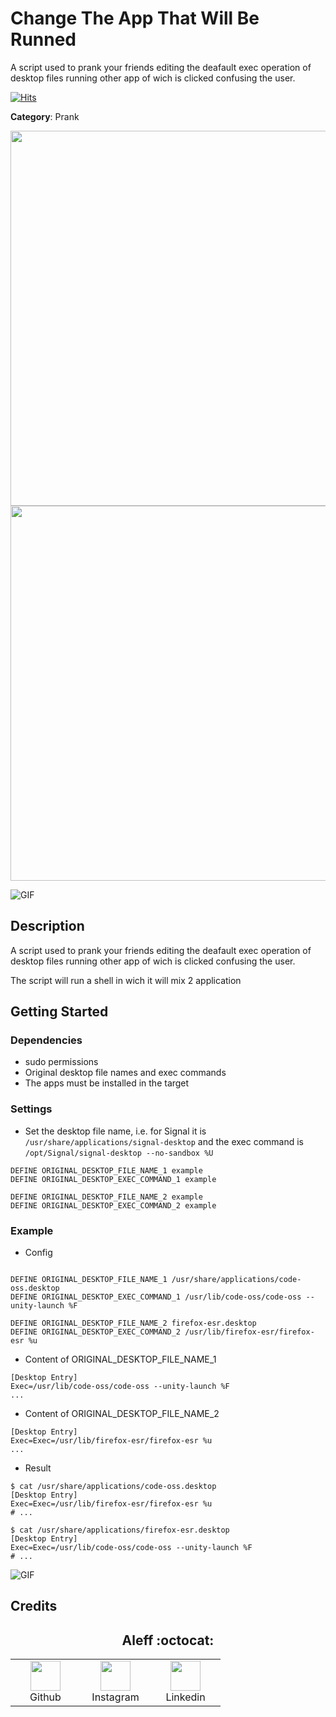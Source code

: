 # Change The App That Will Be Runned

A script used to prank your friends editing the deafault exec operation of desktop files running other app of wich is clicked confusing the user.

[![Hits](https://hits.seeyoufarm.com/api/count/incr/badge.svg?url=https%3A%2F%2Fgithub.com%2Faleff-github%2Fmy-flipper-shits&count_bg=%233C3C3C&title_bg=%233C3C3C&icon=linux.svg&icon_color=%23FFFFFF&title=views&edge_flat=false)](https://github.com/aleff-github/my-flipper-shits)

**Category**: Prank

<div align=center>

<img src="https://github.com/aleff-github/my-flipper-shits/blob/main/img/logo-repository-2_0.gif" width="600" /><br><img src="https://github.com/aleff-github/my-flipper-shits/blob/main/img/DISCLAIMER.png" width="600" />

</div>

![GIF](Change_The_App_That_Will_Be_Runned.gif)

## Description

A script used to prank your friends editing the deafault exec operation of desktop files running other app of wich is clicked confusing the user.

The script will run a shell in wich it will mix 2 application

## Getting Started

### Dependencies

* sudo permissions
* Original desktop file names and exec commands
* The apps must be installed in the target

### Settings

- Set the desktop file name, i.e. for Signal it is `/usr/share/applications/signal-desktop` and the exec command is `/opt/Signal/signal-desktop --no-sandbox %U` 
```DuckyScript
DEFINE ORIGINAL_DESKTOP_FILE_NAME_1 example
DEFINE ORIGINAL_DESKTOP_EXEC_COMMAND_1 example

DEFINE ORIGINAL_DESKTOP_FILE_NAME_2 example
DEFINE ORIGINAL_DESKTOP_EXEC_COMMAND_2 example
```

### Example

- Config
```DuckyScript

DEFINE ORIGINAL_DESKTOP_FILE_NAME_1 /usr/share/applications/code-oss.desktop
DEFINE ORIGINAL_DESKTOP_EXEC_COMMAND_1 /usr/lib/code-oss/code-oss --unity-launch %F

DEFINE ORIGINAL_DESKTOP_FILE_NAME_2 firefox-esr.desktop
DEFINE ORIGINAL_DESKTOP_EXEC_COMMAND_2 /usr/lib/firefox-esr/firefox-esr %u
```

- Content of ORIGINAL_DESKTOP_FILE_NAME_1

```DuckyScript
[Desktop Entry]
Exec=/usr/lib/code-oss/code-oss --unity-launch %F
...
```

- Content of ORIGINAL_DESKTOP_FILE_NAME_2

```DuckyScript
[Desktop Entry]
Exec=Exec=/usr/lib/firefox-esr/firefox-esr %u
...
```

- Result
```Shell
$ cat /usr/share/applications/code-oss.desktop
[Desktop Entry]
Exec=Exec=/usr/lib/firefox-esr/firefox-esr %u
# ...

$ cat /usr/share/applications/firefox-esr.desktop
[Desktop Entry]
Exec=Exec=/usr/lib/code-oss/code-oss --unity-launch %F
# ...
```

![GIF](Change_The_App_That_Will_Be_Runned.gif)

## Credits

<h2 align="center"> Aleff :octocat: </h2>
<div align=center>
<table>
  <tr>
    <td align="center" width="96">
      <a href="https://github.com/aleff-github">
        <img src=https://github.com/aleff-github/aleff-github/blob/main/img/github.png?raw=true width="48" height="48" />
      </a>
      <br>Github
    </td>
    <td align="center" width="96">
      <a href="https://www.instagram.com/alessandro_greco_aka_aleff/">
        <img src=https://github.com/aleff-github/aleff-github/blob/main/img/instagram.png?raw=true width="48" height="48" />
      </a>
      <br>Instagram
    </td>
    <td align="center" width="96">
      <a href="https://www.linkedin.com/in/alessandro-greco-aka-aleff/">
        <img src=https://github.com/aleff-github/aleff-github/blob/main/img/linkedin.png?raw=true width="48" height="48" />
      </a>
      <br>Linkedin
    </td>
  </tr>
</table>
</div>
